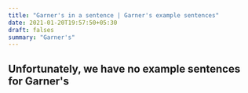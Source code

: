 ```yaml
---
title: "Garner's in a sentence | Garner's example sentences"
date: 2021-01-20T19:57:50+05:30
draft: falses
summary: "Garner's"
---
```

## Unfortunately, we have no example sentences for Garner's                 

